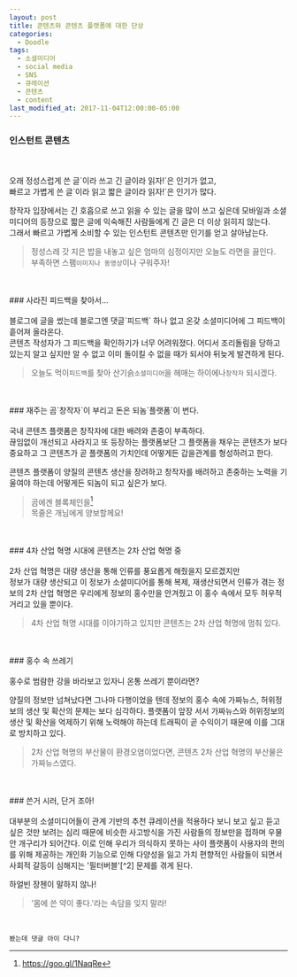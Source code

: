 ```yaml
---
layout: post
title: 콘텐츠와 콘텐츠 플랫폼에 대한 단상
categories:
  - Doodle
tags:
  - 소셜미디어
  - social media
  - SNS
  - 큐레이션
  - 콘텐츠
  - content
last_modified_at: 2017-11-04T12:00:00-05:00
---
```


### 인스턴트 콘텐츠
<br/>
<br/>
오래 정성스럽게 쓴 글`이라 쓰고 긴 글이라 읽자!`은 인기가 없고,<br/>
빠르고 가볍게 쓴 글`이라 읽고 짧은 글이라 읽자!`은 인기가 많다.

창작자 입장에서는 긴 호흡으로 쓰고 읽을 수 있는 글을 많이 쓰고 싶은데 모바일과 소셜미디어의 등장으로 짧은 글에 익숙해진 사람들에게 긴 글은 더 이상 읽히지 않는다.<br/>
그래서 빠르고 가볍게 소비할 수 있는 인스턴트 콘텐츠만 인기를 얻고 살아남는다.

>정성스레 갓 지은 밥을 내놓고 싶은 엄마의 심정이지만 오늘도 라면을 끓인다.<br/>
부족하면 스팸`이미지나 동영상`이나 구워주자!

<br/>
<br/>
### 사라진 피드백을 찾아서...
<br/>
<br/>
블로그에 글을 썼는데 블로그엔 댓글`피드백` 하나 없고 온갖 소셜미디어에 그 피드백이 흩어져 올라온다.<br/>
콘텐츠 작성자가 그 피드백을 확인하기가 너무 어려워졌다. 어디서 조리돌림을 당하고 있는지 알고 싶지만 알 수 없고 이미 돌이킬 수 없을 때가 되서야 뒤늦게 발견하게 된다.

>오늘도 먹이`피드백`를 찾아 산기슭`소셜미디어`을 헤매는 하이에나`창작자` 되시겠다.

<br/>
<br/>
### 재주는 곰`창작자`이 부리고 돈은 되놈`플랫폼`이 번다.
<br/>
<br/>
국내 콘텐츠 플랫폼은 창작자에 대한 배려와 존중이 부족하다.<br/>
끊임없이 개선되고 사라지고 또 등장하는 플랫폼보단 그 플랫폼을 채우는 콘텐츠가 보다 중요하고 그 콘텐츠가 곧 플랫폼의 가치인데 어떻게든 갑을관계를 형성하려고 한다.

콘텐츠 플랫폼이 양질의 콘텐츠 생산을 장려하고 창작자를 배려하고 존중하는 노력을 기울여야 하는데 어떻게든 되놈이 되고 싶은가 보다.

>곰에겐 블록체인을[^1]<br/>
목줄은 개님에게 양보할께요!

[^1]: <https://goo.gl/1NaqRe>
<br/>
<br/>
### 4차 산업 혁명 시대에 콘텐츠는 2차 산업 혁명 중
<br/>
<br/>
2차 산업 혁명은 대량 생산을 통해 인류를 풍요롭게 해줬을지 모르겠지만<br/>
정보가 대량 생산되고 이 정보가 소셜미디어를 통해 복제, 재생산되면서 인류가 겪는 정보의 2차 산업 혁명은 우리에게 정보의 홍수만을 안겨줬고 이 홍수 속에서 모두 허우적거리고 있을 뿐이다.

>4차 산업 혁명 시대를 이야기하고 있지만 콘텐츠는 2차 산업 혁명에 멈춰 있다.

<br/>
<br/>
### 홍수 속 쓰레기
<br/>
<br/>
홍수로 범람한 강을 바라보고 있자니 온통 쓰레기 뿐이라면?

양질의 정보만 넘쳐났다면 그나마 다행이었을 텐데 정보의 홍수 속에 가짜뉴스, 허위정보의 생산 및 확산의 문제는 보다 심각하다.
플랫폼이 앞장 서서 가짜뉴스와 허위정보의 생산 및 확산을 억제하기 위해 노력해야 하는데 트래픽이 곧 수익이기 때문에 이를 그대로 방치하고 있다.

>2차 산업 혁명의 부산물이 환경오염이었다면, 콘텐츠 2차 산업 혁명의 부산물은 가짜뉴스였다.

<br/>
<br/>
### 쓴거 시러, 단거 조아!
<br/>
<br/>
대부분의 소셜미디어들이 관계 기반의 추천 큐레이션을 적용하다 보니 보고 싶고 듣고 싶은 것만 보려는 심리 때문에 비슷한 사고방식을 가진 사람들의 정보만을 접하며 우물 안 개구리가 되어간다.
이로 인해 우리가 의식하지 못하는 사이 플랫폼이 사용자의 편의를 위해 제공하는 개인화 기능으로 인해 다양성을 잃고 가치 편향적인 사람들이 되면서 사회적 갈등이 심해지는 '필터버블'[^2] 문제를 겪게 된다.

[^2]: <https://goo.gl/xF5qAv>

하얼빈 장첸이 말하지 않나!

>'몸에 쓴 약이 좋다.'라는 속담을 잊지 말라!

<br/>

```
봤는데 댓글 아이 다니?
```
